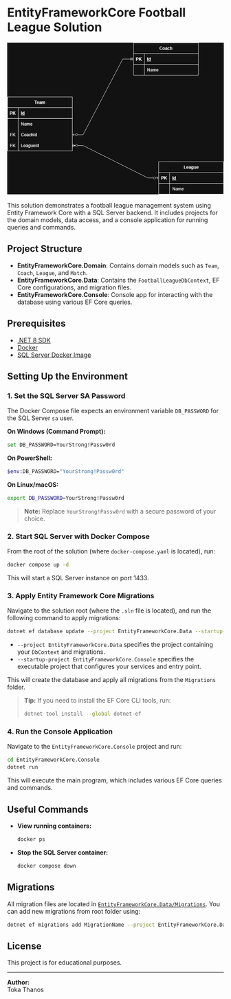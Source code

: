# EntityFrameworkCore Football League Solution

![ERD Diagram](images/erd.png)

This solution demonstrates a football league management system using Entity Framework Core with a SQL Server backend. It includes projects for the domain models, data access, and a console application for running queries and commands.

## Project Structure

- **EntityFrameworkCore.Domain**: Contains domain models such as `Team`, `Coach`, `League`, and `Match`.
- **EntityFrameworkCore.Data**: Contains the `FootballLeagueDbContext`, EF Core configurations, and migration files.
- **EntityFrameworkCore.Console**: Console app for interacting with the database using various EF Core queries.

## Prerequisites

- [.NET 8 SDK](https://dotnet.microsoft.com/download)
- [Docker](https://www.docker.com/products/docker-desktop)
- [SQL Server Docker Image](https://hub.docker.com/_/microsoft-mssql-server)

## Setting Up the Environment

### 1. Set the SQL Server SA Password

The Docker Compose file expects an environment variable `DB_PASSWORD` for the SQL Server `sa` user.

**On Windows (Command Prompt):**
```sh
set DB_PASSWORD=YourStrong!Passw0rd
```

**On PowerShell:**
```sh
$env:DB_PASSWORD="YourStrong!Passw0rd"
```

**On Linux/macOS:**
```sh
export DB_PASSWORD=YourStrong!Passw0rd
```

> **Note:** Replace `YourStrong!Passw0rd` with a secure password of your choice.

### 2. Start SQL Server with Docker Compose

From the root of the solution (where `docker-compose.yaml` is located), run:

```sh
docker compose up -d
```

This will start a SQL Server instance on port 1433.

### 3. Apply Entity Framework Core Migrations

Navigate to the solution root (where the `.sln` file is located), and run the following command to apply migrations:

```sh
dotnet ef database update --project EntityFrameworkCore.Data --startup-project EntityFrameworkCore.Console
```

- `--project EntityFrameworkCore.Data` specifies the project containing your `DbContext` and migrations.
- `--startup-project EntityFrameworkCore.Console` specifies the executable project that configures your services and entry point.

This will create the database and apply all migrations from the `Migrations` folder.

> **Tip:** If you need to install the EF Core CLI tools, run:
> ```sh
> dotnet tool install --global dotnet-ef
> ```

### 4. Run the Console Application

Navigate to the `EntityFrameworkCore.Console` project and run:

```sh
cd EntityFrameworkCore.Console
dotnet run
```

This will execute the main program, which includes various EF Core queries and commands.

## Useful Commands

- **View running containers:**
  ```sh
  docker ps
  ```
- **Stop the SQL Server container:**
  ```sh
  docker compose down
  ```

## Migrations

All migration files are located in [`EntityFrameworkCore.Data/Migrations`](EntityFrameworkCore.Data/Migrations). You can add new migrations from root folder using:

```sh
dotnet ef migrations add MigrationName --project EntityFrameworkCore.Data --startup-project EntityFrameworkCore.Console
```

## License

This project is for educational purposes.

---

**Author:**  
Toka Thanos
